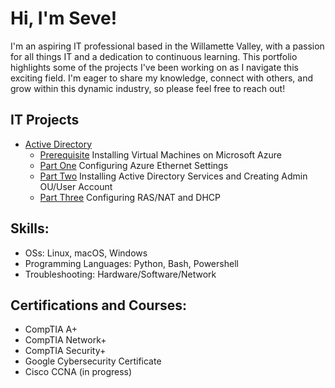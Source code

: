 # Hi, I'm Seve!

I'm an aspiring IT professional based in the Willamette Valley, with a passion for all things IT and a dedication to continuous learning. This portfolio highlights some of the projects I've been working on as I navigate this exciting field. I'm eager to share my knowledge, connect with others, and grow within this dynamic industry, so please feel free to reach out!

## IT Projects

- [Active Directory](https://github.com/wallimans/Home-Lab/blob/main/Active-Directory/README.md)
  - [Prerequisite](https://github.com/wallimans/Home-Lab/tree/main/Virtual-Machines/Microsoft-Azure/Creating-Windows-Server-2019) Installing Virtual Machines on Microsoft Azure
  - [Part One](https://github.com/wallimans/Home-Lab/tree/main/Active-Directory/Part-One) Configuring Azure Ethernet Settings
  - [Part Two](https://github.com/wallimans/Home-Lab/tree/main/Active-Directory/Part-Two) Installing Active Directory Services and Creating Admin OU/User Account
  - [Part Three](https://github.com/wallimans/Home-Lab/tree/main/Active-Directory/Part-Three) Configuring RAS/NAT and DHCP

## Skills:

- OSs: Linux, macOS, Windows
- Programming Languages: Python, Bash, Powershell
- Troubleshooting: Hardware/Software/Network


## Certifications and Courses:

- CompTIA A+
- CompTIA Network+
- CompTIA Security+
- Google Cybersecurity Certificate
- Cisco CCNA (in progress)

